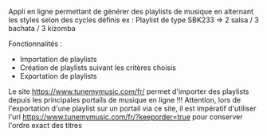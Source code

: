 Appli en ligne permettant de générer des playlists de musique en alternant les styles selon des cycles définis
ex : Playlist de type SBK233 => 2 salsa / 3 bachata / 3 kizomba

Fonctionnalités :
- Importation de playlists
- Création de playlists suivant les critères choisis
- Exportation de playlists

Le site https://www.tunemymusic.com/fr/ permet d'importer des playlists depuis les principales portails de musique en ligne
!!! Attention, lors de l'exportation d'une playlist sur un portail via ce site, il est impératif d'utiliser l'url
https://www.tunemymusic.com/fr/?keeporder=true
pour conserver l'ordre exact des titres
